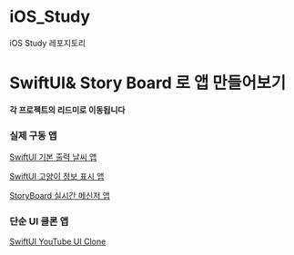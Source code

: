 # iOS_Study
iOS Study 레포지토리

# SwiftUI& Story Board 로 앱 만들어보기

**각 프로젝트의 리드미로 이동됩니다**

### 실제 구동 앱

[SwiftUI 기본 출력 날씨 앱](https://github.com/ITlearning/iOS_Study/blob/main/WeatherApp/README.md)

[SwiftUI 고양이 정보 표시 앱](https://github.com/ITlearning/iOS_Study/blob/main/PJ1/README.md)

[StoryBoard 실시간 메신저 앱](https://github.com/ITlearning/iOS_Study/blob/main/Messenger/README.md)

### 단순 UI 클론 앱

[SwiftUI YouTube UI Clone](https://github.com/ITlearning/iOS_Study/blob/main/UI_Practice/YouTubeUI%20Clone/README.md)


